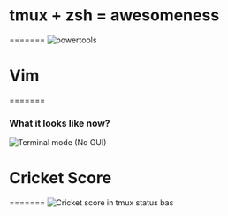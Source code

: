 # tmux + zsh = awesomeness
=======
![powertools](https://raw.github.com/adilansari/.dot_files/master/terminal.png)

# Vim
=======
### What it looks like now?
![Terminal mode (_No GUI_)](https://raw.github.com/adilansari/.dot_files/master/vimrc.png)

# Cricket Score
=======
![Cricket score in tmux status bas](https://raw.github.com/adilansari/.dot_files/master/tmux-scripts/cric-score.png)


